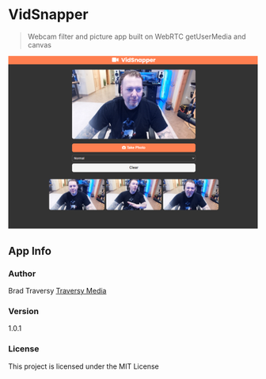 # VidSnapper

> Webcam filter and picture app built on WebRTC getUserMedia and canvas

<img src="img/screen.png" width="600">

## App Info

### Author

Brad Traversy
[Traversy Media](http://www.traversymedia.com)

### Version

1.0.1

### License

This project is licensed under the MIT License

